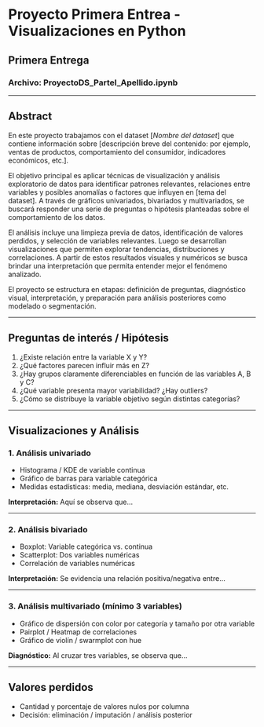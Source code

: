 # Proyecto Primera Entrea - Visualizaciones en Python  
## Primera Entrega  
### Archivo: ProyectoDS_ParteI_Apellido.ipynb

---

## Abstract

En este proyecto trabajamos con el dataset [*Nombre del dataset*] que contiene información sobre [descripción breve del contenido: por ejemplo, ventas de productos, comportamiento del consumidor, indicadores económicos, etc.].

El objetivo principal es aplicar técnicas de visualización y análisis exploratorio de datos para identificar patrones relevantes, relaciones entre variables y posibles anomalías o factores que influyen en [tema del dataset]. A través de gráficos univariados, bivariados y multivariados, se buscará responder una serie de preguntas o hipótesis planteadas sobre el comportamiento de los datos.

El análisis incluye una limpieza previa de datos, identificación de valores perdidos, y selección de variables relevantes. Luego se desarrollan visualizaciones que permiten explorar tendencias, distribuciones y correlaciones. A partir de estos resultados visuales y numéricos se busca brindar una interpretación que permita entender mejor el fenómeno analizado.

El proyecto se estructura en etapas: definición de preguntas, diagnóstico visual, interpretación, y preparación para análisis posteriores como modelado o segmentación.

---

## Preguntas de interés / Hipótesis

1. ¿Existe relación entre la variable X y Y?
2. ¿Qué factores parecen influir más en Z?
3. ¿Hay grupos claramente diferenciables en función de las variables A, B y C?
4. ¿Qué variable presenta mayor variabilidad? ¿Hay outliers?
5. ¿Cómo se distribuye la variable objetivo según distintas categorías?

---

##  Visualizaciones y Análisis

### 1. Análisis univariado

- Histograma / KDE de variable continua  
- Gráfico de barras para variable categórica  
- Medidas estadísticas: media, mediana, desviación estándar, etc.

 **Interpretación:** Aquí se observa que…

---

### 2. Análisis bivariado

- Boxplot: Variable categórica vs. continua  
- Scatterplot: Dos variables numéricas  
- Correlación de variables numéricas

 **Interpretación:** Se evidencia una relación positiva/negativa entre...

---

### 3. Análisis multivariado (mínimo 3 variables)

- Gráfico de dispersión con color por categoría y tamaño por otra variable  
- Pairplot / Heatmap de correlaciones  
- Gráfico de violín / swarmplot con hue

 **Diagnóstico:** Al cruzar tres variables, se observa que...

---

## Valores perdidos

- Cantidad y porcentaje de valores nulos por columna
- Decisión: eliminación / imputación / análisis posterior
